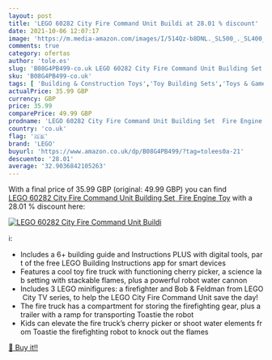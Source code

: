 ```yaml
---
layout: post
title: 'LEGO 60282 City Fire Command Unit Buildi at 28.01 % discount'
date: 2021-10-06 12:07:17
image: 'https://m.media-amazon.com/images/I/514Qz-b8DNL._SL500_._SL400_.jpg'
comments: true
category: ofertas
author: 'tole.es'
slug: 'B08G4PB499-co.uk LEGO 60282 City Fire Command Unit Building Set Fire...'
sku: 'B08G4PB499-co.uk'
tags: [ 'Building & Construction Toys','Toy Building Sets','Toys & Games','Toys Store','lego', ]
actualPrice: 35.99 GBP
currency: GBP
price: 35.99
comparePrice: 49.99 GBP
prodname: 'LEGO 60282 City Fire Command Unit Building Set  Fire Engine Toy'
country: 'co.uk'
flag: '🇬🇧'
brand: 'LEGO'
buyurl: 'https://www.amazon.co.uk/dp/B08G4PB499/?tag=tolees0a-21'
descuento: '28.01'
average: '32.9036842105263'
---
```


With a final price of 35.99 GBP (original: 49.99 GBP) you can find [LEGO 60282 City Fire Command Unit Building Set  Fire Engine Toy](https://www.amazon.co.uk/dp/B08G4PB499/?tag=tolees0a-21) with a  28.01 % discount here:

[![LEGO 60282 City Fire Command Unit Buildi](https://m.media-amazon.com/images/I/514Qz-b8DNL._SL500_._SL400_.jpg)](https://www.amazon.co.uk/dp/B08G4PB499/?tag=tolees0a-21)

ℹ️:

- Includes a 6+ building guide and Instructions PLUS with digital tools, part of the free LEGO Building Instructions app for smart devices
- Features a cool toy fire truck with functioning cherry picker, a science lab setting with stackable flames, plus a powerful robot water cannon
- Includes 3 LEGO minifigures: a firefighter and Bob & Feldman from LEGO City TV series, to help the LEGO City Fire Command Unit save the day!
- The fire truck has a compartment for storing the firefighting gear, plus a trailer with a ramp for transporting Toastie the robot
- Kids can elevate the fire truck’s cherry picker or shoot water elements from Toastie the firefighting robot to knock out the flames

[🛒 Buy it!!](https://www.amazon.co.uk/dp/B08G4PB499/?tag=tolees0a-21)
